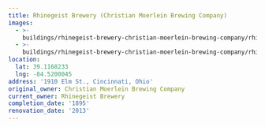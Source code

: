 ```yaml
---
title: Rhinegeist Brewery (Christian Moerlein Brewing Company)
images:
  - >-
    buildings/rhinegeist-brewery-christian-moerlein-brewing-company/rhinegeist-brewery-christian-moerlein-brewing-company-0_mcznj4
  - >-
    buildings/rhinegeist-brewery-christian-moerlein-brewing-company/rhinegeist-brewery-christian-moerlein-brewing-company-1_diwfm1
location:
  lat: 39.1168233
  lng: -84.5200045
address: '1910 Elm St., Cincinnati, Ohio'
original_owner: Christian Moerlein Brewing Company
current_owner: Rhinegeist Brewery
completion_date: '1895'
renovation_date: '2013'
---
```

